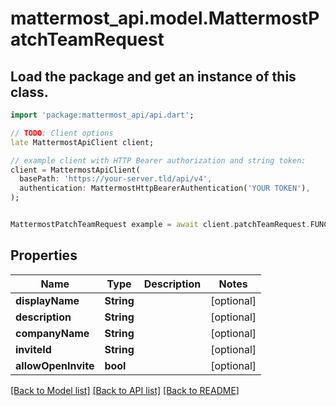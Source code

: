 # mattermost_api.model.MattermostPatchTeamRequest

## Load the package and get an instance of this class.
```dart
import 'package:mattermost_api/api.dart';

// TODO: Client options
late MattermostApiClient client;

// example client with HTTP Bearer authorization and string token:
client = MattermostApiClient(
  basePath: 'https://your-server.tld/api/v4',
  authentication: MattermostHttpBearerAuthentication('YOUR TOKEN'),
);


MattermostPatchTeamRequest example = await client.patchTeamRequest.FUNCTION_THAT_RETURNS_THIS_CLASS();

```

## Properties
Name | Type | Description | Notes
------------ | ------------- | ------------- | -------------
**displayName** | **String** |  | [optional] 
**description** | **String** |  | [optional] 
**companyName** | **String** |  | [optional] 
**inviteId** | **String** |  | [optional] 
**allowOpenInvite** | **bool** |  | [optional] 

[[Back to Model list]](../GENERATED_README.md#documentation-for-models) [[Back to API list]](../GENERATED_README.md#documentation-for-api-endpoints) [[Back to README]](../GENERATED_README.md)


